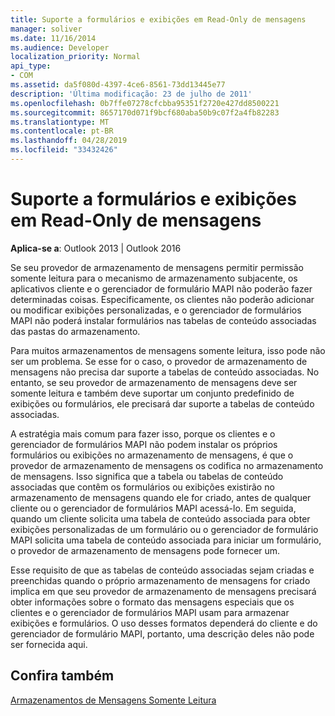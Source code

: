 ```yaml
---
title: Suporte a formulários e exibições em Read-Only de mensagens
manager: soliver
ms.date: 11/16/2014
ms.audience: Developer
localization_priority: Normal
api_type:
- COM
ms.assetid: da5f080d-4397-4ce6-8561-73dd13445e77
description: 'Última modificação: 23 de julho de 2011'
ms.openlocfilehash: 0b7ffe07278cfcbba95351f2720e427dd8500221
ms.sourcegitcommit: 8657170d071f9bcf680aba50b9c07f2a4fb82283
ms.translationtype: MT
ms.contentlocale: pt-BR
ms.lasthandoff: 04/28/2019
ms.locfileid: "33432426"
---
```

# <a name="supporting-forms-and-views-in-read-only-message-stores"></a>Suporte a formulários e exibições em Read-Only de mensagens

  
  
**Aplica-se a**: Outlook 2013 | Outlook 2016 
  
Se seu provedor de armazenamento de mensagens permitir permissão somente leitura para o mecanismo de armazenamento subjacente, os aplicativos cliente e o gerenciador de formulário MAPI não poderão fazer determinadas coisas. Especificamente, os clientes não poderão adicionar ou modificar exibições personalizadas, e o gerenciador de formulários MAPI não poderá instalar formulários nas tabelas de conteúdo associadas das pastas do armazenamento.
  
Para muitos armazenamentos de mensagens somente leitura, isso pode não ser um problema. Se esse for o caso, o provedor de armazenamento de mensagens não precisa dar suporte a tabelas de conteúdo associadas. No entanto, se seu provedor de armazenamento de mensagens deve ser somente leitura e também deve suportar um conjunto predefinido de exibições ou formulários, ele precisará dar suporte a tabelas de conteúdo associadas.
  
A estratégia mais comum para fazer isso, porque os clientes e o gerenciador de formulários MAPI não podem instalar os próprios formulários ou exibições no armazenamento de mensagens, é que o provedor de armazenamento de mensagens os codifica no armazenamento de mensagens. Isso significa que a tabela ou tabelas de conteúdo associadas que contêm os formulários ou exibições existirão no armazenamento de mensagens quando ele for criado, antes de qualquer cliente ou o gerenciador de formulários MAPI acessá-lo. Em seguida, quando um cliente solicita uma tabela de conteúdo associada para obter exibições personalizadas de um formulário ou o gerenciador de formulário MAPI solicita uma tabela de conteúdo associada para iniciar um formulário, o provedor de armazenamento de mensagens pode fornecer um. 
  
Esse requisito de que as tabelas de conteúdo associadas sejam criadas e preenchidas quando o próprio armazenamento de mensagens for criado implica em que seu provedor de armazenamento de mensagens precisará obter informações sobre o formato das mensagens especiais que os clientes e o gerenciador de formulários MAPI usam para armazenar exibições e formulários. O uso desses formatos dependerá do cliente e do gerenciador de formulário MAPI, portanto, uma descrição deles não pode ser fornecida aqui.
  
## <a name="see-also"></a>Confira também



[Armazenamentos de Mensagens Somente Leitura](read-only-message-stores.md)

